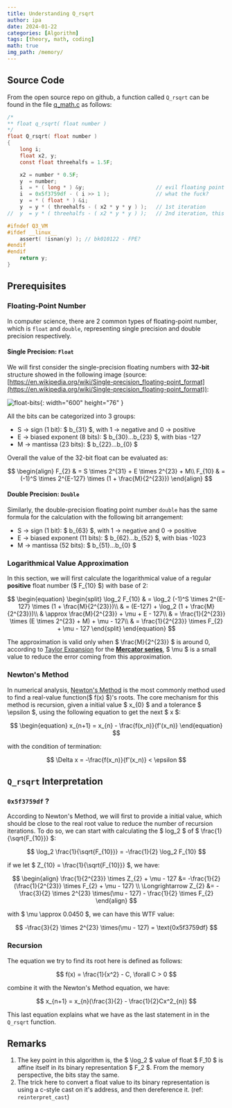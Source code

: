 ```yaml
---
title: Understanding Q_rsqrt
author: ipa
date: 2024-01-22
categories: [Algorithm]
tags: [theory, math, coding]
math: true
img_path: /memory/
---
```


## Source Code

From the open source repo on github, a function called `Q_rsqrt` can be found in the file [q_math.c](https://github.com/id-Software/Quake-III-Arena/blob/master/code/game/q_math.c) as follows:

```c
/*
** float q_rsqrt( float number )
*/
float Q_rsqrt( float number )
{
	long i;
	float x2, y;
	const float threehalfs = 1.5F;

	x2 = number * 0.5F;
	y  = number;
	i  = * ( long * ) &y;						// evil floating point bit level hacking
	i  = 0x5f3759df - ( i >> 1 );               // what the fuck?
	y  = * ( float * ) &i;
	y  = y * ( threehalfs - ( x2 * y * y ) );   // 1st iteration
//	y  = y * ( threehalfs - ( x2 * y * y ) );   // 2nd iteration, this can be removed

#ifndef Q3_VM
#ifdef __linux__
	assert( !isnan(y) ); // bk010122 - FPE?
#endif
#endif
	return y;
}
```

## Prerequisites

### Floating-Point Number

In computer science, there are 2 common types of floating-point number, which is `float` and `double`, representing single precision and double precision respectively.

#### Single Precision: `Float`

We will first consider the single-precision floating numbers with **32-bit** structure showed in the following image (source: [https://en.wikipedia.org/wiki/Single-precision_floating-point_format](https://en.wikipedia.org/wiki/Single-precision_floating-point_format)):

![float-bits](float-bits.png){: width="600" height="76" }

All the bits can be categorized into 3 groups:

- S -> sign (1 bit): $ b_{31} $, with 1 -> negative and 0 -> positive
- E -> biased exponent (8 bits): $ b_{30}...b_{23} $, with bias -127
- M -> mantissa (23 bits): $ b_{22}...b_{0} $

Overall the value of the 32-bit float can be evaluated as:

$$
\begin{align}
   F_{2} & = S \times 2^{31} + E \times 2^{23} + M\\
   F_{10} & = (-1)^S \times 2^{E-127} \times (1 + \frac{M}{2^{23}})
\end{align}
$$

#### Double Precision: `Double`

Similarly, the double-precision floating point number `double` has the same formula for the calculation with the following bit arrangement:

- S -> sign (1 bit): $ b_{63} $, with 1 -> negative and 0 -> positive
- E -> biased exponent (11 bits): $ b_{62}...b_{52} $, with bias -1023
- M -> mantissa (52 bits): $ b_{51}...b_{0} $

### Logarithmical Value Approximation

In this section, we will first calculate the logarithmical value of a regular **positive** float number ($ F_{10} $) with base of 2:

$$
\begin{equation}
  \begin{split}
    \log_2 F_{10} & = \log_2 (-1)^S \times 2^{E-127} \times (1 + \frac{M}{2^{23}})\\
                  & = (E-127) + \log_2 (1 + \frac{M}{2^{23}})\\
                  & \approx \frac{M}{2^{23}} + \mu + E - 127\\
                  & = \frac{1}{2^{23}} \times (E \times 2^{23} + M) + \mu - 127\\
                  & = \frac{1}{2^{23}} \times F_{2} + \mu - 127
  \end{split}
\end{equation}
$$

The approximation is valid only when $ \frac{M}{2^{23}} $ is around 0, according to [Taylor Expansion](https://en.wikipedia.org/wiki/Taylor_series) for the [**Mercator series**](https://en.wikipedia.org/wiki/Mercator_series), $ \mu $ is a small value to reduce the error coming from this approximation.

### Newton's Method

In numerical analysis, [Newton's Method](https://en.wikipedia.org/wiki/Newton's_method) is the most commonly method used to find a real-value function($ f(x) $)'s roots. The core mechanism for this method is recursion, given a initial value $ x_{0} $ and a tolerance $ \epsilon $, using the following equation to get the next $ x $:

$$
\begin{equation}
  x_{n+1} = x_{n} - \frac{f(x_n)}{f'(x_n)}
\end{equation}
$$

with the condition of termination:

$$
\Delta x = -\frac{f(x_n)}{f'(x_n)} < \epsilon
$$


## `Q_rsqrt` Interpretation

### `0x5f3759df` ?

According to Newton's Method, we will first to provide a initial value, which should be close to the real root value to reduce the number of recursion iterations. To do so, we can start with calculating the $ log_2 $ of $ \frac{1}{\sqrt{F_{10}}} $:

$$
\log_2 \frac{1}{\sqrt{F_{10}}} = -\frac{1}{2} \log_2 F_{10}
$$

if we let $ Z_{10} = \frac{1}{\sqrt{F_{10}}} $, we have:

$$
\begin{align}
  	\frac{1}{2^{23}} \times Z_{2} + \mu - 127 &= -\frac{1}{2} (\frac{1}{2^{23}} \times F_{2} + \mu - 127) \\
    \Longrightarrow Z_{2} &= -\frac{3}{2} \times 2^{23} \times(\mu - 127) - \frac{1}{2} \times F_{2}
\end{align}
$$


with $ \mu \approx 0.0450 $, we can have this WTF value:

$$
-\frac{3}{2} \times 2^{23} \times(\mu - 127) = \text{0x5f3759df}
$$


### Recursion

The equation we try to find its root here is defined as follows:

$$
f(x) = \frac{1}{x^2} - C, \forall  C > 0
$$

combine it with the Newton's Method equation, we have:

$$
x_{n+1} = x_{n}(\frac{3}{2} - \frac{1}{2}Cx^2_{n})
$$

This last equation explains what we have as the last statement in in the `Q_rsqrt` function.

## Remarks

1. The key point in this algorithm is, the $ \log_2 $ value of float $ F_10 $ is affine itself in its binary representation $ F_2 $. From the memory perspective, the bits stay the same.
2. The trick here to convert a float value to its binary representation is using a c-style cast on it's address, and then dereference it. (ref: `reinterpret_cast`)
